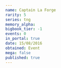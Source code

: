 ```yaml
---
name: Captain La Forge
rarity: 5
series: tng
memory_alpha:
bigbook_tier: -1
events: 0
in_portal: true
date: 15/08/2016
obtained: Event
mega: false
published: true
---
```



